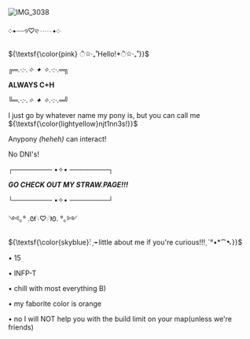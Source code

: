 
![IMG_3038](https://github.com/user-attachments/assets/b978e2cb-8dfb-4347-8251-10ee4412c462)

༶•┈┈୨♡୧┈┈•༶

${\textsf{\color{pink} ੈ✩‧₊˚Hello!*ੈ✩‧₊˚}}$


╔═*.·:·.✧ ✦ ✧.·:·.*═╗

   **ALWAYS C+H**

╚═*.·:·.✧ ✦ ✧.·:·.*═╝

I just go by whatever name my pony is, but you can call me ${\textsf{\color{lightyellow}njt1nn3s!}}$

Anypony *(heheh)* can interact!

No DNI's!

┌──────── •✧• ────────┐

***GO CHECK OUT MY STRAW.PAGE!!!***

└──────── •✧• ────────┘

  
  ༺｡° .ᘛ𓆩♡𓆪ᘚ. °｡༻
  
  ${\textsf{\color{skyblue}: ̗̀➛little about me if you're curious!!!ˏˋ°•*⁀➷}}$ 

• 15

• INFP-T

• chill with most everything B)

• my faborite color is orange

• no I will NOT help you with the build limit on your map(unless we're friends)

